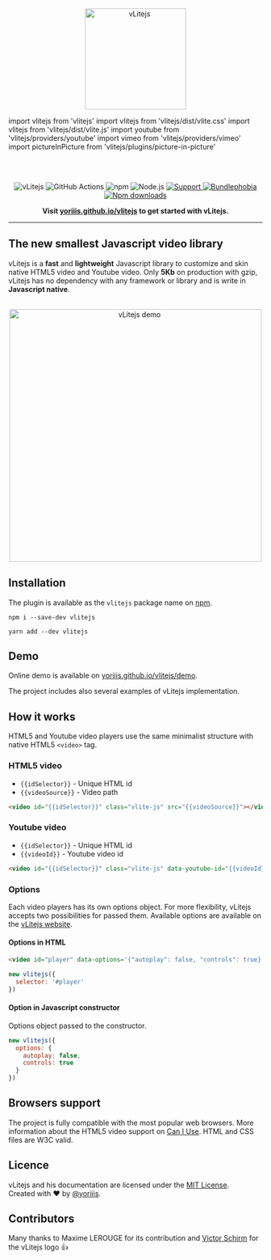 <br /><p align="center">
<a href="https://yoriiis.github.io/vlitejs" title="vLitejs">
<img src="https://yoriiis.github.io/vlitejs/images/logo-vlite.svg" alt="vLitejs" width="200px" />
</a>

import vlitejs from 'vlitejs'
import vlitejs from 'vlitejs/dist/vlite.css'
import vlitejs from 'vlitejs/dist/vlite.js'
import youtube from 'vlitejs/providers/youtube'
import vimeo from 'vlitejs/providers/vimeo'
import pictureInPicture from 'vlitejs/plugins/picture-in-picture'

</p><br /><br />
<p align="center">
    <img alt="vLitejs" src="https://img.shields.io/badge/vLitejs-v3.0.4-ff7f15.svg?style=for-the-badge">
    <img alt="GitHub Actions" src="https://img.shields.io/github/workflow/status/yoriiis/vlitejs/Build/main?style=for-the-badge" />
    <img alt="npm" src="https://img.shields.io/npm/v/vlitejs?style=for-the-badge">
    <img alt="Node.js" src="https://img.shields.io/node/v/vlitejs?style=for-the-badge">
    <a href="https://gitter.im/vlitejs/vlitejs">
        <img alt="Support" src="https://img.shields.io/gitter/room/yoriiis/vlitejs?color=%2345cba1&style=for-the-badge">
    </a>
    <a href="https://bundlephobia.com/result?p=fela@latest">
        <img alt="Bundlephobia" src="https://img.shields.io/bundlephobia/minzip/vlitejs?style=for-the-badge">
    </a>
    <a href="https://npmjs.com/package/vlitejs">
        <img alt="Npm downloads" src="https://img.shields.io/npm/dm/vlitejs?color=fb3e44&label=npm%20downloads&style=for-the-badge">
    </a>
</p>

<p align="center">
    <strong>Visit <a href="https://yoriiis.github.io/vlitejs" title="yoriiis.github.io/vlitejs">yoriiis.github.io/vlitejs</a> to get started with vLitejs.</strong>
</p>

---

## The new smallest Javascript video library

vLitejs is a **fast** and **lightweight** Javascript library to customize and skin native HTML5 video and Youtube video. Only **5Kb** on production with gzip, vLitejs has no dependency with any framework or library and is write in **Javascript native**.<br /><br />

<p align="center">
    <a href="https://yoriiis.github.io/vlitejs/demo" title="vLitejs demo">
        <img src="https://yoriiis.github.io/vlitejs/images/demo.jpg" alt="vLitejs demo" width="500px" />
    </a>
</p>

## Installation

The plugin is available as the `vlitejs` package name on [npm](https://www.npmjs.com/package/vlitejs).

```
npm i --save-dev vlitejs
```

```
yarn add --dev vlitejs
```

## Demo

Online demo is available on [yoriiis.github.io/vlitejs/demo](https://yoriiis.github.io/vlitejs/demo).

The project includes also several examples of vLitejs implementation.

## How it works

HTML5 and Youtube video players use the same minimalist structure with native HTML5 `<video>` tag.

### HTML5 video

- `{{idSelector}}` - Unique HTML id
- `{{videoSource}}` - Video path

```html
<video id="{{idSelector}}" class="vlite-js" src="{{videoSource}}"></video>
```

### Youtube video

- `{{idSelector}}` - Unique HTML id
- `{{videoId}}` - Youtube video id

```html
<video id="{{idSelector}}" class="vlite-js" data-youtube-id="{{videoId}}"></video>
```

### Options

Each video players has its own options object. For more flexibility, vLitejs accepts two possibilities for passed them. Available options are available on the [vLitejs website](https://yoriiis.github.io/vlitejs).

#### Options in HTML

```html
<video id="player" data-options='{"autoplay": false, "controls": true}'></video>
```

```javascript
new vlitejs({
  selector: '#player'
})
```

#### Option in Javascript constructor

Options object passed to the constructor.

```javascript
new vlitejs({
  options: {
    autoplay: false,
    controls: true
  }
})
```

## Browsers support

The project is fully compatible with the most popular web browsers. More information about the HTML5 video support on <a href="https://caniuse.com/#feat=video" target="_blank" title="Video element - Can I use">Can I Use</a>. HTML and CSS files are W3C valid.

## Licence

vLitejs and his documentation are licensed under the [MIT License](http://opensource.org/licenses/MIT).<br />
Created with ♥ by [@yoriiis](http://github.com/yoriiis).

## Contributors

Many thanks to Maxime LEROUGE for its contribution and <a href="https://www.behance.net/victorshm" target="_blank" title="Victor Schirm">Victor Schirm</a> for the vLitejs logo 👍
